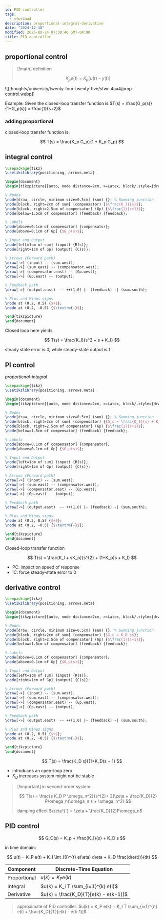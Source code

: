 ```yaml
---
id: PID controller
tags:
  - sfwr4aa4
description: proportional-integral-derivative
date: "2024-12-18"
modified: 2025-08-24 07:38:46 GMT-04:00
title: PID controller
---
```


## proportional control

> [!math] definition
>
> $$
> K_p e(t) = K_p [u(t) - y(t)]
> $$

![[thoughts/university/twenty-four-twenty-five/sfwr-4aa4/prop-control.webp]]

Example: Given the closed-loop transfer function is $T(s) = \frac{G_p(s)}{1+G_p(s)} = \frac{1}{s+2}$

### adding proportional

closed-loop transfer function is:

$$
T(s) = \frac{K_p G_p}{1 + K_p G_p}
$$

## integral control

```tikz style="gap:2rem;"
\usepackage{tikz}
\usetikzlibrary{positioning, arrows.meta}

\begin{document}
\begin{tikzpicture}[auto, node distance=2cm, >=Latex, block/.style={draw, minimum width=1.5cm, minimum height=1cm}]

% Nodes
\node[draw, circle, minimum size=0.5cm] (sum) {}; % Summing junction
\node[block, right=2cm of sum] (compensator) {$\frac{K_I}{s}$};
\node[block, right=2.5cm of compensator] (Gp) {$\frac{1}{s+1}$};
\node[below=1.5cm of compensator] (feedback) {feedback};

% Labels
\node[above=0.1cm of compensator] {compensator};
\node[above=0.1cm of Gp] {$G_p(s)$};

% Input and Output
\node[left=1cm of sum] (input) {R(s)};
\node[right=1cm of Gp] (output) {C(s)};

% Arrows (Forward path)
\draw[->] (input) -- (sum.west);
\draw[->] (sum.east) -- (compensator.west);
\draw[->] (compensator.east) -- (Gp.west);
\draw[->] (Gp.east) -- (output);

% Feedback path
\draw[->] (output.east)  -- ++(1,0) |- (feedback) -| (sum.south);

% Plus and Minus signs
\node at (0.2, 0.5) {$+$};
\node at (0.2, -0.5) {$\textrm{-}$};

\end{tikzpicture}
\end{document}
```

Closed loop here yields

$$
T(s) = \frac{K_I}{s^2 + s + K_I}
$$

steady state error is 0, while steady-state output is 1

## PI control

_proportional-integral_

```tikz style="gap:2rem;"
\usepackage{tikz}
\usetikzlibrary{positioning, arrows.meta}

\begin{document}
\begin{tikzpicture}[auto, node distance=2cm, >=Latex, block/.style={draw, minimum width=1.5cm, minimum height=1cm}]

% Nodes
\node[draw, circle, minimum size=0.5cm] (sum) {}; % Summing junction
\node[block, right=2cm of sum] (compensator) {$G_c = \frac{K_I}{s} + K_p$};
\node[block, right=2.5cm of compensator] (Gp) {$\frac{1}{s+1}$};
\node[below=1.5cm of compensator] (feedback) {feedback};

% Labels
\node[above=0.1cm of compensator] {compensator};
\node[above=0.1cm of Gp] {$G_p(s)$};

% Input and Output
\node[left=1cm of sum] (input) {R(s)};
\node[right=1cm of Gp] (output) {C(s)};

% Arrows (Forward path)
\draw[->] (input) -- (sum.west);
\draw[->] (sum.east) -- (compensator.west);
\draw[->] (compensator.east) -- (Gp.west);
\draw[->] (Gp.east) -- (output);

% Feedback path
\draw[->] (output.east)  -- ++(1,0) |- (feedback) -| (sum.south);

% Plus and Minus signs
\node at (0.2, 0.5) {$+$};
\node at (0.2, -0.5) {$\textrm{-}$};

\end{tikzpicture}
\end{document}
```

Closed-loop transfer function

$$
T(s) = \frac{K_I + sK_p}{s^{2}  + (1+K_p)s  + K_I}
$$

- PC: impact on speed of response
- IC: force steady-state error to 0

## derivative control

```tikz style="gap:2rem;"
\usepackage{tikz}
\usetikzlibrary{positioning, arrows.meta}

\begin{document}
\begin{tikzpicture}[auto, node distance=2cm, >=Latex, block/.style={draw, minimum width=1.5cm, minimum height=1cm}]

% Nodes
\node[draw, circle, minimum size=0.5cm] (sum) {}; % Summing junction
\node[block, right=2cm of sum] (compensator) {$G_c = K_D s$};
\node[block, right=2.5cm of compensator] (Gp) {$\frac{1}{s+1}$};
\node[below=1.5cm of compensator] (feedback) {feedback};

% Labels
\node[above=0.1cm of compensator] {compensator};
\node[above=0.1cm of Gp] {$G_p(s)$};

% Input and Output
\node[left=1cm of sum] (input) {R(s)};
\node[right=1cm of Gp] (output) {C(s)};

% Arrows (Forward path)
\draw[->] (input) -- (sum.west);
\draw[->] (sum.east) -- (compensator.west);
\draw[->] (compensator.east) -- (Gp.west);
\draw[->] (Gp.east) -- (output);

% Feedback path
\draw[->] (output.east)  -- ++(1,0) |- (feedback) -| (sum.south);

% Plus and Minus signs
\node at (0.2, 0.5) {$+$};
\node at (0.2, -0.5) {$\textrm{-}$};

\end{tikzpicture}
\end{document}
```

$$
T(s) = \frac{K_D s}{(1+K_D)s + 1}
$$

- introduces an open-loop zero
- $K_D$ increases system might not be stable

> [!important] in second-order system
>
> $$
> T(s) = \frac{s K_D P \omega_n^2}{s^{2}+ 2(\zeta + \frac{K_D}{2} P\omega_n)\omega_n s + \omega_n^2}
> $$
>
> damping effect $\zeta^{'} = \zeta + \frac{K_D}{2}P\omega_n$

## PID control

$$
G_C(s) = K_p + \frac{K_I}{s} + K_D s
$$

in time domain:

$$
u(t) = K_P e(t) + K_I \int_{0}^{t} e(\eta) d\eta + K_D \frac{d(e(t))}{dt}
$$

| Component    | Discrete-Time Equation                |
| ------------ | ------------------------------------- |
| Proportional | $u(k) = K_P e(k)$                     |
| Integral     | $u(k) = K_I T \sum_{i=1}^{k} e(i)$    |
| Derivative   | $u(k) = \frac{K_D}{T}[e(k) - e(k-1)]$ |

> approximate of PID controller: $u(k) = K_P e(k) + K_I T \sum_{i=1}^{n} e(i) + \frac{K_D}{T}[e(k) - e(k-1)]$

